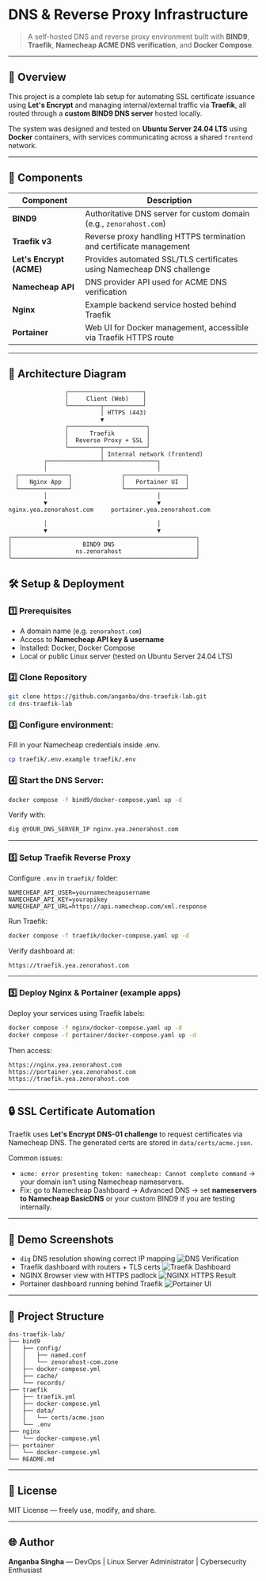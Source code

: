 # DNS & Reverse Proxy Infrastructure

> A self-hosted DNS and reverse proxy environment built with **BIND9**, **Traefik**, **Namecheap ACME DNS verification**, and **Docker Compose**.

---

## 🚀 Overview
This project is a complete lab setup for automating SSL certificate issuance using **Let's Encrypt** and managing internal/external traffic via **Traefik**, all routed through a **custom BIND9 DNS server** hosted locally.

The system was designed and tested on **Ubuntu Server 24.04 LTS** using **Docker** containers, with services communicating across a shared `frontend` network.

---

## 🧩 Components

| Component | Description |
|------------|-------------|
| **BIND9** | Authoritative DNS server for custom domain (e.g., `zenorahost.com`) |
| **Traefik v3** | Reverse proxy handling HTTPS termination and certificate management |
| **Let's Encrypt (ACME)** | Provides automated SSL/TLS certificates using Namecheap DNS challenge |
| **Namecheap API** | DNS provider API used for ACME DNS verification |
| **Nginx** | Example backend service hosted behind Traefik |
| **Portainer** | Web UI for Docker management, accessible via Traefik HTTPS route |

---

## 🧠 Architecture Diagram
```
                ┌─────────────────────┐
                │     Client (Web)    │
                └─────────┬───────────┘
                          │ HTTPS (443)
                          ▼
                ┌──────────────────────┐
                │      Traefik         │
                │  Reverse Proxy + SSL │
                └─────────┬────────────┘
                          │ Internal network (frontend)
          ┌───────────────┴───────────────┐
          │                               │
  ┌──────────────┐              ┌─────────────────┐
  │   Nginx App  │              │   Portainer UI  │
  └──────────────┘              └─────────────────┘
          │                               │
          ▼                               ▼
nginx.yea.zenorahost.com     portainer.yea.zenorahost.com

          │                               │                          
          ▼                               ▼   
┌────────────────────────────────────────────────────┐
│                    BIND9 DNS                       │
│                  ns.zenorahost                     │
└────────────────────────────────────────────────────┘
```

## 🛠 Setup & Deployment

### 1️⃣ Prerequisites
- A domain name (e.g. `zenorahost.com`)
- Access to **Namecheap API key & username**
- Installed: Docker, Docker Compose
- Local or public Linux server (tested on Ubuntu Server 24.04 LTS)

### 2️⃣ Clone Repository
```bash
git clone https://github.com/anganba/dns-traefik-lab.git
cd dns-traefik-lab
```

### 3️⃣ Configure environment:
Fill in your Namecheap credentials inside .env.
```bash
cp traefik/.env.example traefik/.env
```

### 4️⃣ Start the DNS Server:
```bash
docker compose -f bind9/docker-compose.yaml up -d
```
Verify with:
```bash
dig @YOUR_DNS_SERVER_IP nginx.yea.zenorahost.com
```

---

### 5️⃣ Setup Traefik Reverse Proxy
Configure `.env` in `traefik/` folder:
```env
NAMECHEAP_API_USER=yournamecheapusername
NAMECHEAP_API_KEY=yourapikey
NAMECHEAP_API_URL=https://api.namecheap.com/xml.response
```
Run Traefik:
```bash
docker compose -f traefik/docker-compose.yaml up -d
```
Verify dashboard at:
```
https://traefik.yea.zenorahost.com
```

---

### 5️⃣ Deploy Nginx & Portainer (example apps)
Deploy your services using Traefik labels:
```bash
docker compose -f nginx/docker-compose.yaml up -d
docker compose -f portainer/docker-compose.yaml up -d
```

Then access:
```
https://nginx.yea.zenorahost.com
https://portainer.yea.zenorahost.com
https://traefik.yea.zenorahost.com
```

---

## 🔒 SSL Certificate Automation
Traefik uses **Let's Encrypt DNS-01 challenge** to request certificates via Namecheap DNS.
The generated certs are stored in `data/certs/acme.json`.

Common issues:
- `acme: error presenting token: namecheap: Cannot complete command` → your domain isn’t using Namecheap nameservers.
- Fix: go to Namecheap Dashboard → Advanced DNS → set **nameservers to Namecheap BasicDNS** or your custom BIND9 if you are testing internally.

---

## 📸 Demo Screenshots
- `dig` DNS resolution showing correct IP mapping
![DNS Verification](https://github.com/Anganba/ImagesHostedOnGitHub/blob/6f545125cdf5952b9d1d70a1e3bae77f955e3237/dns-traefik-lab-img/DNS_verification.png)
- Traefik dashboard with routers + TLS certs
![Traefik Dashboard](https://github.com/Anganba/ImagesHostedOnGitHub/blob/727c6bbd7b58c6b2a93dafa7e8a694993eb30886/dns-traefik-lab-img/traefik.png)
- NGINX Browser view with HTTPS padlock
![NGINX HTTPS Result](https://github.com/Anganba/ImagesHostedOnGitHub/blob/d8ec622763c0339949da6742d48752bbd697bcc7/dns-traefik-lab-img/nginx.png)
- Portainer dashboard running behind Traefik
![Portainer UI](https://github.com/Anganba/ImagesHostedOnGitHub/blob/584a5bbd3b662971b46e57e0fd224d9fb1c26c54/dns-traefik-lab-img/portainer.png)


---

## 📂 Project Structure
```text
dns-traefik-lab/
├── bind9
│   ├── config/
│   │   ├── named.conf
│   │   └── zenorahost-com.zone
│   ├── docker-compose.yml
│   ├── cache/
│   └── records/
├── traefik
│   ├── traefik.yml
│   ├── docker-compose.yml
│   ├── data/
│   │   └── certs/acme.json
│   └── .env
├── nginx
│   └── docker-compose.yml
├── portainer
│   └── docker-compose.yml
└── README.md
```

---

## 🧾 License
MIT License — freely use, modify, and share.

---

## 🌐 Author
**Anganba Singha** — DevOps | Linux Server Administrator | Cybersecurity Enthusiast
